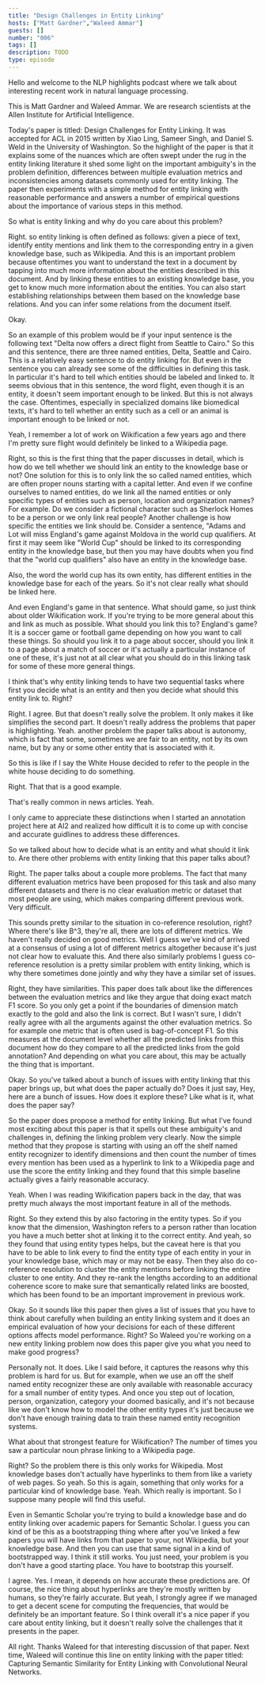 ```yaml
---
title: "Design Challenges in Entity Linking"
hosts: ["Matt Gardner","Waleed Ammar"]
guests: []
number: "006"
tags: []
description: TODO
type: episode
---
```


<turn speaker="Matt Gardner" timestamp="00:00">

Hello and welcome to the NLP highlights podcast where we talk about interesting recent work in
natural language processing.

</turn>


<turn speaker="Waleed Ammar" timestamp="00:06">

This is Matt Gardner and Waleed Ammar. We are research scientists at the Allen Institute for
Artificial Intelligence.

</turn>


<turn speaker="Waleed Ammar" timestamp="00:12">

Today's paper is titled: Design Challenges for Entity Linking. It was accepted for ACL in 2015
written by Xiao Ling, Sameer Singh, and Daniel S. Weld in the University of Washington. So the
highlight of the paper is that it explains some of the nuances which are often swept under the rug
in the entity linking literature it shed some light on the important ambiguity's in the problem
definition, differences between multiple evaluation metrics and inconsistencies among datasets
commonly used for entity linking. The paper then experiments with a simple method for entity linking
with reasonable performance and answers a number of empirical questions about the importance of
various steps in this method.

</turn>


<turn speaker="Matt Gardner" timestamp="01:00">

So what is entity linking and why do you care about this problem?

</turn>


<turn speaker="Waleed Ammar" timestamp="01:04">

Right. so entity linking is often defined as follows: given a piece of text, identify entity
mentions and link them to the corresponding entry in a given knowledge base, such as Wikipedia. And
this is an important problem because oftentimes you want to understand the text in a document by
tapping into much more information about the entities described in this document. And by linking
these entities to an existing knowledge base, you get to know much more information about the
entities. You can also start establishing relationships between them based on the knowledge base
relations. And you can infer some relations from the document itself.

</turn>


<turn speaker="Matt Gardner" timestamp="01:48">

Okay.

</turn>


<turn speaker="Waleed Ammar" timestamp="01:49">

So an example of this problem would be if your input sentence is the following text "Delta now
offers a direct flight from Seattle to Cairo." So this and this sentence, there are three named
entities, Delta, Seattle and Cairo. This is a relatively easy sentence to do entity linking for. But
even in the sentence you can already see some of the difficulties in defining this task. In
particular it's hard to tell which entities should be labeled and linked to. It seems obvious that
in this sentence, the word flight, even though it is an entity, it doesn't seem important enough to
be linked. But this is not always the case. Oftentimes, especially in specialized domains like
biomedical texts, it's hard to tell whether an entity such as a cell or an animal is important
enough to be linked or not.

</turn>


<turn speaker="Matt Gardner" timestamp="02:57">

Yeah, I remember a lot of work on Wikification a few years ago and there I'm pretty sure flight
would definitely be linked to a Wikipedia page.

</turn>


<turn speaker="Waleed Ammar" timestamp="03:07">

Right, so this is the first thing that the paper discusses in detail, which is how do we tell
whether we should link an entity to the knowledge base or not? One solution for this is to only link
the so called named entities, which are often proper nouns starting with a capital letter. And even
if we confine ourselves to named entities, do we link all the named entities or only specific types
of entities such as person, location and organization names? For example. Do we consider a fictional
character such as Sherlock Homes to be a person or we only link real people? Another challenge is
how specific the entities we link should be. Consider a sentence, "Adams and Lot will miss England's
game against Moldova in the world cup qualifiers. At first it may seem like "World Cup" should be
linked to its corresponding entity in the knowledge base, but then you may have doubts when you find
that the "world cup qualifiers" also have an entity in the knowledge base.

</turn>


<turn speaker="Waleed Ammar" timestamp="04:14">

Also, the word the world cup has its own entity, has different entities in the knowledge base for
each of the years. So it's not clear really what should be linked here.

</turn>


<turn speaker="Matt Gardner" timestamp="04:27">

And even England's game in that sentence. What should game, so just think about older Wikification
work. If you're trying to be more general about this and link as much as possible. What should you
link this to? England's game? It is a soccer game or football game depending on how you want to call
these things. So should you link it to a page about soccer, should you link it to a page about a
match of soccer or it's actually a particular instance of one of these, it's just not at all clear
what you should do in this linking task for some of these more general things.

</turn>


<turn speaker="Matt Gardner" timestamp="05:02">

I think that's why entity linking tends to have two sequential tasks where first you decide what is
an entity and then you decide what should this entity link to. Right?

</turn>


<turn speaker="Waleed Ammar" timestamp="05:13">

Right. I agree. But that doesn't really solve the problem. It only makes it like simplifies the
second part. It doesn't really address the problems that paper is highlighting. Yeah. another
problem the paper talks about is autonomy, which is fact that some, sometimes we are fair to an
entity, not by its own name, but by any or some other entity that is associated with it.

</turn>


<turn speaker="Matt Gardner" timestamp="05:37">

So this is like if I say the White House decided to refer to the people in the white house deciding
to do something.

</turn>


<turn speaker="Waleed Ammar" timestamp="05:43">

Right. That that is a good example.

</turn>


<turn speaker="Matt Gardner" timestamp="05:45">

That's really common in news articles. Yeah.

</turn>


<turn speaker="Waleed Ammar" timestamp="05:48">

I only came to appreciate these distinctions when I started an annotation project here at AI2 and
realized how difficult it is to come up with concise and accurate guidlines to address these
differences.

</turn>


<turn speaker="Matt Gardner" timestamp="06:00">

So we talked about how to decide what is an entity and what should it link to. Are there other
problems with entity linking that this paper talks about?

</turn>


<turn speaker="Waleed Ammar" timestamp="06:11">

Right. The paper talks about a couple more problems. The fact that many different evaluation metrics
have been proposed for this task and also many different datasets and there is no clear evaluation
metric or dataset that most people are using, which makes comparing different previous work. Very
difficult.

</turn>


<turn speaker="Matt Gardner" timestamp="06:36">

This sounds pretty similar to the situation in co-reference resolution, right? Where there's like
B^3, they're all, there are lots of different metrics. We haven't really decided on good metrics.
Well I guess we've kind of arrived at a consensus of using a lot of different metrics altogether
because it's just not clear how to evaluate this. And there also similarly problems I guess co-
reference resolution is a pretty similar problem with entity linking, which is why there sometimes
done jointly and why they have a similar set of issues.

</turn>


<turn speaker="Waleed Ammar" timestamp="07:10">

Right, they have similarities. This paper does talk about like the differences between the
evaluation metrics and like they argue that doing exact match F1 score. So you only get a point if
the boundaries of dimension match exactly to the gold and also the link is correct. But I wasn't
sure, I didn't really agree with all the arguments against the other evaluation metrics. So for
example one metric that is often used is bag-of-concept F1. So this measures at the document level
whether all the predicted links from this document how do they compare to all the predicted links
from the gold annotation? And depending on what you care about, this may be actually the thing that
is important.

</turn>


<turn speaker="Matt Gardner" timestamp="08:04">

Okay. So you've talked about a bunch of issues with entity linking that this paper brings up, but
what does the paper actually do? Does it just say, Hey, here are a bunch of issues. How does it
explore these? Like what is it, what does the paper say?

</turn>


<turn speaker="Waleed Ammar" timestamp="08:14">

So the paper does propose a method for entity linking. But what I've found most exciting about this
paper is that it spells out these ambiguity's and challenges in, defining the linking problem very
clearly. Now the simple method that they propose is starting with using an off the shelf named
entity recognizer to identify dimensions and then count the number of times every mention has been
used as a hyperlink to link to a Wikipedia page and use the score the entity linking and they found
that this simple baseline actually gives a fairly reasonable accuracy.

</turn>


<turn speaker="Matt Gardner" timestamp="08:58">

Yeah. When I was reading Wikification papers back in the day, that was pretty much always the most
important feature in all of the methods.

</turn>


<turn speaker="Waleed Ammar" timestamp="09:06">

Right. So they extend this by also factoring in the entity types. So if you know that the dimension,
Washington refers to a person rather than location you have a much better shot at linking it to the
correct entity. And yeah, so they found that using entity types helps, but the caveat here is that
you have to be able to link every to find the entity type of each entity in your in your knowledge
base, which may or may not be easy. Then they also do co-reference resolution to cluster the entity
mentions before linking the entire cluster to one entity. And they re-rank the lengths according to
an additional coherence score to make sure that semantically related links are boosted, which has
been found to be an important improvement in previous work.

</turn>


<turn speaker="Matt Gardner" timestamp="10:13">

Okay. So it sounds like this paper then gives a list of issues that you have to think about
carefully when building an entity linking system and it does an empirical evaluation of how your
decisions for each of these different options affects model performance. Right? So Waleed you're
working on a new entity linking problem now does this paper give you what you need to make good
progress?

</turn>


<turn speaker="Waleed Ammar" timestamp="10:39">

Personally not. It does. Like I said before, it captures the reasons why this problem is hard for
us. But for example, when we use an off the shelf named entity recognizer these are only available
with reasonable accuracy for a small number of entity types. And once you step out of location,
person, organization, category your doomed basically, and it's not because like we don't know how to
model the other entity types it's just because we don't have enough training data to train these
named entity recognition systems.

</turn>


<turn speaker="Matt Gardner" timestamp="11:14">

What about that strongest feature for Wikification? The number of times you saw a particular noun
phrase linking to a Wikipedia page.

</turn>


<turn speaker="Waleed Ammar" timestamp="11:21">

Right? So the problem there is this only works for Wikipedia. Most knowledge bases don't actually
have hyperlinks to them from like a variety of web pages. So yeah. So this is again, something that
only works for a particular kind of knowledge base. Yeah. Which really is important. So I suppose
many people will find this useful.

</turn>


<turn speaker="Matt Gardner" timestamp="11:43">

Even in Semantic Scholar you're trying to build a knowledge base and do entity linking over academic
papers for Semantic Scholar. I guess you can kind of be this as a bootstrapping thing where after
you've linked a few papers you will have links from that paper to your, not Wikipedia, but your
knowledge base. And then you can use that same signal in a kind of bootstrapped way. I think it
still works. You just need, your problem is you don't have a good starting place. You have to
bootstrap this yourself.

</turn>


<turn speaker="Waleed Ammar" timestamp="12:13">

I agree. Yes. I mean, it depends on how accurate these predictions are. Of course, the nice thing
about hyperlinks are they're mostly written by humans, so they're fairly accurate. But yeah, I
strongly agree if we managed to get a decent scene for computing the frequencies, that would be
definitely be an important feature. So I think overall it's a nice paper if you care about entity
linking, but it doesn't really solve the challenges that it presents in the paper.

</turn>


<turn speaker="Matt Gardner" timestamp="12:47">

All right. Thanks Waleed for that interesting discussion of that paper. Next time, Waleed will
continue this line on entity linking with the paper titled: Capturing Semantic Similarity for Entity
Linking with Convolutional Neural Networks.

</turn>
